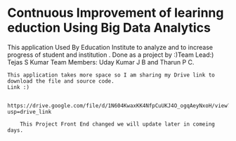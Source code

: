 # Contnuous Improvement of learinng eduction Using Big Data Analytics
This application Used By Education Institute to analyze and to increase progress of student and institution . Done as a project by :)Team Lead:) Tejas S Kumar 
Team Members: Uday Kumar J B and Tharun P C.

    This application takes more space so I am sharing my Drive link to download the file and source code.
    Link :)

            https://drive.google.com/file/d/1N604KwaxKK4NfpCuUKJ4O_ogqAeyNxoH/view?usp=drive_link

        This Project Front End changed we will update later in comeing days.
